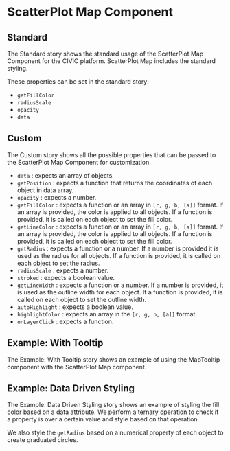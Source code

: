 # ScatterPlot Map Component

## Standard

The Standard story shows the standard usage of the ScatterPlot Map Component for the CIVIC platform. ScatterPlot Map includes the standard styling.

These properties can be set in the standard story:

- `getFillColor`
- `radiusScale`
- `opacity`
- `data`

## Custom

The Custom story shows all the possible properties that can be passed to the ScatterPlot Map Component for customization.

- `data` : expects an array of objects.
- `getPosition` : expects a function that returns the coordinates of each object in data array.
- `opacity` : expects a number.
- `getFillColor` : expects a function or an array in `[r, g, b, [a]]` format. If an array is provided, the color is applied to all objects. If a function is provided, it is called on each object to set the fill color.
- `getLineColor` : expects a function or an array in `[r, g, b, [a]]` format. If an array is provided, the color is applied to all objects. If a function is provided, it is called on each object to set the fill color.
- `getRadius` : expects a function or a number. If a number is provided it is used as the radius for all objects. If a function is provided, it is called on each object to set the radius.
- `radiusScale` : expects a number.
- `stroked` : expects a boolean value.
- `getLineWidth` : expects a function or a number. If a number is provided, it is used as the outline width for each object. If a function is provided, it is called on each object to set the outline width.
- `autoHighlight` : expects a boolean value.
- `highlightColor` : expects an array in the `[r, g, b, [a]]` format.
- `onLayerClick` : expects a function.

## Example: With Tooltip

The Example: With Tooltip story shows an example of using the MapTooltip component with the ScatterPlot Map component.

## Example: Data Driven Styling

The Example: Data Driven Styling story shows an example of styling the fill color based on a data attribute. We perform a ternary operation to check if a property is over a certain value and style based on that operation.

We also style the `getRadius` based on a numerical property of each object to create graduated circles.
